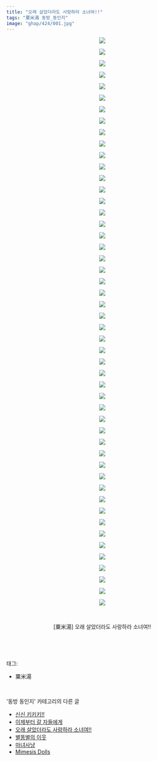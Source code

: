 ```yaml
---
title: "오래 살았더라도 사랑하라 소녀여!!"
tags: "粟米湯 동방_동인지"
image: "ghap/424/001.jpg"
---
```

<div class="article">
<p style="text-align: center; clear: none; float: none;"><img src="{{ site.nasurl }}/ghap/424/001.jpg"/></p>
<p style="text-align: center; clear: none; float: none;"><img src="{{ site.nasurl }}/ghap/424/002.jpg"/></p>
<p style="text-align: center; clear: none; float: none;"><img src="{{ site.nasurl }}/ghap/424/003.jpg"/></p>
<p style="text-align: center; clear: none; float: none;"><img src="{{ site.nasurl }}/ghap/424/004.jpg"/></p>
<p style="text-align: center; clear: none; float: none;"><img src="{{ site.nasurl }}/ghap/424/005.jpg"/></p>
<p style="text-align: center; clear: none; float: none;"><img src="{{ site.nasurl }}/ghap/424/006.jpg"/></p>
<p style="text-align: center; clear: none; float: none;"><img src="{{ site.nasurl }}/ghap/424/007.jpg"/></p>
<p style="text-align: center; clear: none; float: none;"><img src="{{ site.nasurl }}/ghap/424/008.jpg"/></p>
<p style="text-align: center; clear: none; float: none;"><img src="{{ site.nasurl }}/ghap/424/009.jpg"/></p>
<p style="text-align: center; clear: none; float: none;"><img src="{{ site.nasurl }}/ghap/424/010.jpg"/></p>
<p style="text-align: center; clear: none; float: none;"><img src="{{ site.nasurl }}/ghap/424/011.jpg"/></p>
<p style="text-align: center; clear: none; float: none;"><img src="{{ site.nasurl }}/ghap/424/012.jpg"/></p>
<p style="text-align: center; clear: none; float: none;"><img src="{{ site.nasurl }}/ghap/424/013.jpg"/></p>
<p style="text-align: center; clear: none; float: none;"><img src="{{ site.nasurl }}/ghap/424/014.jpg"/></p>
<p style="text-align: center; clear: none; float: none;"><img src="{{ site.nasurl }}/ghap/424/015.jpg"/></p>
<p style="text-align: center; clear: none; float: none;"><img src="{{ site.nasurl }}/ghap/424/016.jpg"/></p>
<p style="text-align: center; clear: none; float: none;"><img src="{{ site.nasurl }}/ghap/424/017.jpg"/></p>
<p style="text-align: center; clear: none; float: none;"><img src="{{ site.nasurl }}/ghap/424/018.jpg"/></p>
<p style="text-align: center; clear: none; float: none;"><img src="{{ site.nasurl }}/ghap/424/019.jpg"/></p>
<p style="text-align: center; clear: none; float: none;"><img src="{{ site.nasurl }}/ghap/424/020.jpg"/></p>
<p style="text-align: center; clear: none; float: none;"><img src="{{ site.nasurl }}/ghap/424/021.jpg"/></p>
<p style="text-align: center; clear: none; float: none;"><img src="{{ site.nasurl }}/ghap/424/022.jpg"/></p>
<p style="text-align: center; clear: none; float: none;"><img src="{{ site.nasurl }}/ghap/424/023.jpg"/></p>
<p style="text-align: center; clear: none; float: none;"><img src="{{ site.nasurl }}/ghap/424/024.jpg"/></p>
<p style="text-align: center; clear: none; float: none;"><img src="{{ site.nasurl }}/ghap/424/025.jpg"/></p>
<p style="text-align: center; clear: none; float: none;"><img src="{{ site.nasurl }}/ghap/424/026.jpg"/></p>
<p style="text-align: center; clear: none; float: none;"><img src="{{ site.nasurl }}/ghap/424/027.jpg"/></p>
<p style="text-align: center; clear: none; float: none;"><img src="{{ site.nasurl }}/ghap/424/028.jpg"/></p>
<p style="text-align: center; clear: none; float: none;"><img src="{{ site.nasurl }}/ghap/424/029.jpg"/></p>
<p style="text-align: center; clear: none; float: none;"><img src="{{ site.nasurl }}/ghap/424/030.jpg"/></p>
<p style="text-align: center; clear: none; float: none;"><img src="{{ site.nasurl }}/ghap/424/031.jpg"/></p>
<p style="text-align: center; clear: none; float: none;"><img src="{{ site.nasurl }}/ghap/424/032.jpg"/></p>
<p style="text-align: center; clear: none; float: none;"><img src="{{ site.nasurl }}/ghap/424/033.jpg"/></p>
<p style="text-align: center; clear: none; float: none;"><img src="{{ site.nasurl }}/ghap/424/034.jpg"/></p>
<p style="text-align: center; clear: none; float: none;"><img src="{{ site.nasurl }}/ghap/424/035.jpg"/></p>
<p style="text-align: center; clear: none; float: none;"><img src="{{ site.nasurl }}/ghap/424/036.jpg"/></p>
<p style="text-align: center; clear: none; float: none;"><img src="{{ site.nasurl }}/ghap/424/037.jpg"/></p>
<p style="text-align: center; clear: none; float: none;"><img src="{{ site.nasurl }}/ghap/424/038.jpg"/></p>
<p style="text-align: center; clear: none; float: none;"><img src="{{ site.nasurl }}/ghap/424/039.jpg"/></p>
<p style="text-align: center; clear: none; float: none;"><img src="{{ site.nasurl }}/ghap/424/040.jpg"/></p>
<p style="text-align: center; clear: none; float: none;"><img src="{{ site.nasurl }}/ghap/424/041.jpg"/></p>
<p style="text-align: center; clear: none; float: none;"><img src="{{ site.nasurl }}/ghap/424/042.jpg"/></p>
<p style="text-align: center; clear: none; float: none;"><img src="{{ site.nasurl }}/ghap/424/043.jpg"/></p>
<p style="text-align: center; clear: none; float: none;"><img src="{{ site.nasurl }}/ghap/424/044.jpg"/></p>
<p style="text-align: center; clear: none; float: none;"><img src="{{ site.nasurl }}/ghap/424/045.jpg"/></p>
<p style="text-align: center; clear: none; float: none;"><img src="{{ site.nasurl }}/ghap/424/046.jpg"/></p>
<p style="text-align: center; clear: none; float: none;"><img src="{{ site.nasurl }}/ghap/424/047.jpg"/></p>
<p style="text-align: center; clear: none; float: none;"><img src="{{ site.nasurl }}/ghap/424/048.jpg"/></p>
<p style="text-align: center; clear: none; float: none;"><img src="{{ site.nasurl }}/ghap/424/049.jpg"/></p>
<p style="text-align: center; clear: none; float: none;"><img src="{{ site.nasurl }}/ghap/424/050.jpg"/></p>
<p style="text-align: center; clear: none; float: none;"><br/></p>
<p style="text-align: center; clear: none; float: none;">[粟米湯] 오래 살았더라도 사랑하라 소녀여!!</p>
<p><br/></p>
</div><br/>
<div class="tagTrail">
<p>태그: </p>
<ul>
<li>粟米湯</li>
</ul>
</div><br/>
<div class="another">
<p>'동방 동인지' 카테고리의 다른 글</p>
<ul>
<li><a href="/2016-06-21-ghap_426">신신 키키키!!</a></li>
<li><a href="/2016-06-21-ghap_425">이제부터 갈 자들에게</a></li>
<li><a href="/2016-06-21-ghap_424">오래 살았더라도 사랑하라 소녀여!!</a></li>
<li><a href="/2016-06-21-ghap_423">별똥별의 이웃</a></li>
<li><a href="/2016-06-21-ghap_422">마녀사냥</a></li>
<li><a href="/2016-06-21-ghap_421">Mimesis Dolls</a></li>
</ul>
</div><br/>
<div class="cb_module cb_fluid">
<div class="cb_wrt cb_profile">
</div><!-- commentList close -->
</div><br/>
